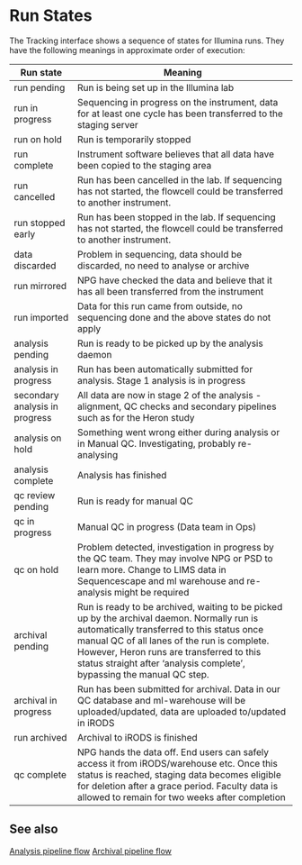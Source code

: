 <!-- Space: NPG -->
<!-- Parent: Tracking -->
<!-- Title: Run States -->

<!-- Macro: :box:([^:]+):([^:]*):(.+):
     Template: ac:box
     Icon: true
     Name: ${1}
     Title: ${2}
     Body: ${3} -->

<!--CONFLUENCE_INFO :box:info:Note:This page is automatically generated; any edits will be overwritten: CONFLUENCE_INFO-->

<!--CONFLUENCE_INFO ###### Repository information CONFLUENCE_INFO-->

<!-- Include: includes/repo-metadata.md -->

# Run States

The Tracking interface shows a sequence of states for Illumina runs. They have the following meanings in approximate order of execution:

| Run state      | Meaning |
|----------------|---------|
| run pending    | Run is being set up in the Illumina lab |
| run in progress| Sequencing in progress on the instrument, data for at least one cycle has been transferred to the staging server |
| run on hold    | Run is temporarily stopped |
| run complete   | Instrument software believes that all data have been copied to the staging area |
| run cancelled  | Run has been cancelled in the lab. If sequencing has not started, the flowcell could be transferred to another instrument. |
| run stopped early | Run has been stopped in the lab. If sequencing has not started, the flowcell could be transferred to another instrument. |
| data discarded | Problem in sequencing, data should be discarded, no need to analyse or archive |
| run mirrored   | NPG have checked the data and believe that it has all been transferred from the instrument |
| run imported   | Data for this run came from outside, no sequencing done and the above states do not apply |
| analysis pending | Run is ready to be picked up by the analysis daemon |
| analysis in progress | Run has been automatically submitted for analysis. Stage 1 analysis is in progress |
| secondary analysis in progress | All data are now in stage 2 of the analysis - alignment, QC checks and secondary pipelines such as for the Heron study |
| analysis on hold | Something went wrong either during analysis or in Manual QC. Investigating, probably re-analysing |
| analysis complete | Analysis has finished |
| qc review pending | Run is ready for manual QC |
| qc in progress | Manual QC in progress (Data team in Ops) |
| qc on hold | Problem detected, investigation in progress by the QC team. They may involve NPG or PSD to learn more. Change to LIMS data in Sequencescape and ml warehouse and re-analysis might be required |
| archival pending | Run is ready to be archived, waiting to be picked up by the archival daemon. Normally run is automatically transferred to this status once manual QC of all lanes of the run is complete. However, Heron runs are transferred to this status straight after ‘analysis complete’, bypassing the manual QC step. |
| archival in progress | Run has been submitted for archival. Data in our QC database and ml-warehouse will be uploaded/updated, data are uploaded to/updated in iRODS |
| run archived | Archival to iRODS is finished |
| qc complete | NPG hands the data off. End users can safely access it from iRODS/warehouse etc. Once this status is reached, staging data becomes eligible for deletion after a grace period. Faculty data is allowed to remain for two weeks after completion |

## See also

[Analysis pipeline flow](https://github.com/wtsi-npg/npg_seq_pipeline/blob/devel/data/config_files/function_list_central.json.png)
[Archival pipeline flow](https://github.com/wtsi-npg/npg_seq_pipeline/blob/devel/data/config_files/function_list_post_qc_review.json.png)
